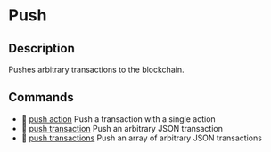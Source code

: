 # Push
## Description

Pushes arbitrary transactions to the blockchain.

## Commands

* 📄 [push action][push_action] Push a transaction with a single action
* 📄 [push transaction][push_transaction] Push an arbitrary JSON transaction
* 📄 [push transactions][push_transactions] Push an array of arbitrary JSON transactions

[push_action]:#
[push_transaction]:#
[push_transactions]:#